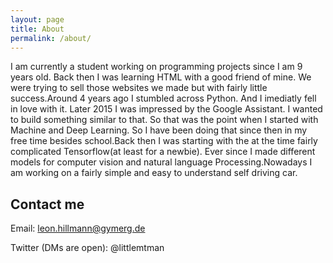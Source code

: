 ```yaml
---
layout: page
title: About
permalink: /about/
---
```


I am currently a student working on programming projects since I am 9 years old. Back then I was learning HTML with a good friend of mine. We were trying to sell those websites we made but with fairly little success.Around 4 years ago I stumbled across Python. And I imediatly fell in love with it. Later 2015 I was impressed by the Google Assistant. I wanted to build something similar to that. So that was the point when I started with Machine and Deep Learning.
So I have been doing that since then in my free time besides school.Back then I was starting with the at the time fairly complicated Tensorflow(at least for a newbie). Ever since I made different models for computer vision and natural language Processing.Nowadays I am working on a fairly simple and easy to understand self driving car.

## Contact me 

Email: leon.hillmann@gymerg.de

Twitter (DMs are open): @littlemtman

